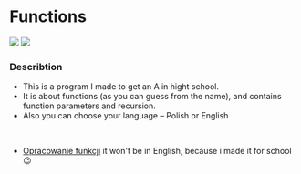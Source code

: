 # Functions
![](https://img.shields.io/github/license/OlsonBolson-py/Functions)
![](https://img.shields.io/github/last-commit/OlsonBolson-py/Functions)
### Describtion
- This is a program I made to get an A in hight school.
- It is about functions (as you can guess from the name), and contains function parameters and recursion.
- Also you can choose your language – Polish or English 
<br>

- [Opracowanie funkcji](https://github.com/OlsonBolson-py/Functions/wiki/Opracowanie-funkcji-w-Cpp) it won't be in English, because i made it for school 😉
